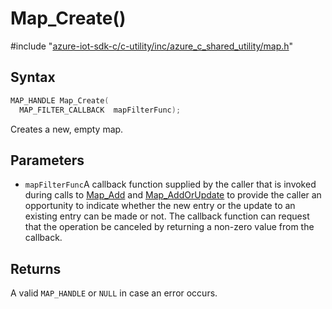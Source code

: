 # Map_Create()

\#include "[azure-iot-sdk-c/c-utility/inc/azure_c_shared_utility/map.h](../iot-c-ref-map-h.md)"  

## Syntax

```C
MAP_HANDLE Map_Create(
  MAP_FILTER_CALLBACK  mapFilterFunc);
```

Creates a new, empty map.

## Parameters
* `mapFilterFunc`A callback function supplied by the caller that is invoked during calls to [Map_Add](#map_8h_1a0dd145d19021b3e80d53868d61cbc684) and [Map_AddOrUpdate](#map_8h_1a3c232f8741686b794a1a767117012497) to provide the caller an opportunity to indicate whether the new entry or the update to an existing entry can be made or not. The callback function can request that the operation be canceled by returning a non-zero value from the callback.

## Returns
A valid `MAP_HANDLE` or `NULL` in case an error occurs.

